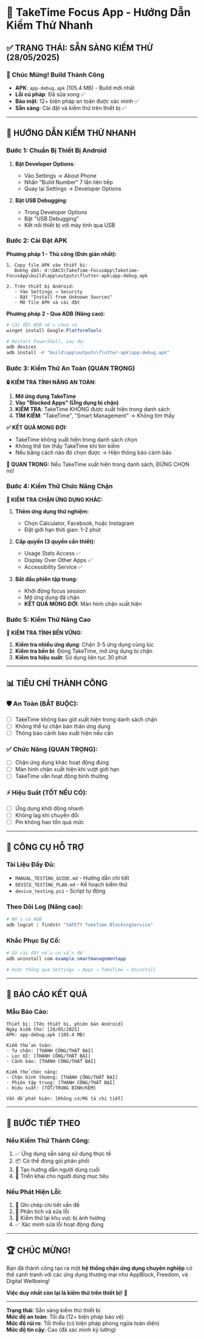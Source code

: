 # 🚀 TakeTime Focus App - Hướng Dẫn Kiểm Thử Nhanh

## ✅ TRẠNG THÁI: SẴN SÀNG KIỂM THỬ (28/05/2025)

### 🎉 Chúc Mừng! Build Thành Công
- **APK**: `app-debug.apk` (105.4 MB) - Build mới nhất
- **Lỗi cú pháp**: Đã sửa xong ✅
- **Bảo mật**: 12+ biện pháp an toàn được xác minh ✅
- **Sẵn sàng**: Cài đặt và kiểm thử trên thiết bị ✅

---

## 📱 HƯỚNG DẪN KIỂM THỬ NHANH

### Bước 1: Chuẩn Bị Thiết Bị Android
1. **Bật Developer Options**:
   - Vào Settings → About Phone
   - Nhấn "Build Number" 7 lần liên tiếp
   - Quay lại Settings → Developer Options

2. **Bật USB Debugging**:
   - Trong Developer Options
   - Bật "USB Debugging"
   - Kết nối thiết bị với máy tính qua USB

### Bước 2: Cài Đặt APK
**Phương pháp 1 - Thủ công (Đơn giản nhất):**
```
1. Copy file APK vào thiết bị:
   Đường dẫn: d:\DACS\TakeTime-FocusApp\Taketime-FocusApp\build\app\outputs\flutter-apk\app-debug.apk

2. Trên thiết bị Android:
   - Vào Settings → Security
   - Bật "Install from Unknown Sources"
   - Mở file APK và cài đặt
```

**Phương pháp 2 - Qua ADB (Nâng cao):**
```powershell
# Cài đặt ADB nếu chưa có
winget install Google.PlatformTools

# Restart PowerShell, sau đó:
adb devices
adb install -r "build\app\outputs\flutter-apk\app-debug.apk"
```

### Bước 3: Kiểm Thử An Toàn (QUAN TRỌNG)
**🔒 KIỂM TRA TÍNH NĂNG AN TOÀN:**

1. **Mở ứng dụng TakeTime**
2. **Vào "Blocked Apps" (Ứng dụng bị chặn)**
3. **KIỂM TRA**: TakeTime KHÔNG được xuất hiện trong danh sách
4. **TÌM KIẾM**: "TakeTime", "Smart Management" → Không tìm thấy

**✅ KẾT QUẢ MONG ĐỢI:**
- TakeTime không xuất hiện trong danh sách chọn
- Không thể tìm thấy TakeTime khi tìm kiếm
- Nếu bằng cách nào đó chọn được → Hiện thông báo cảnh báo

**🚨 QUAN TRỌNG:** Nếu TakeTime xuất hiện trong danh sách, ĐỪNG CHỌN nó!

### Bước 4: Kiểm Thử Chức Năng Chặn
**📱 KIỂM TRA CHẶN ỨNG DỤNG KHÁC:**

1. **Thêm ứng dụng thử nghiệm:**
   - Chọn Calculator, Facebook, hoặc Instagram
   - Đặt giới hạn thời gian: 1-2 phút

2. **Cấp quyền (3 quyền cần thiết):**
   - Usage Stats Access ✅
   - Display Over Other Apps ✅  
   - Accessibility Service ✅

3. **Bắt đầu phiên tập trung:**
   - Khởi động focus session
   - Mở ứng dụng đã chặn
   - **KẾT QUẢ MONG ĐỢI**: Màn hình chặn xuất hiện

### Bước 5: Kiểm Thử Nâng Cao
**🔧 KIỂM TRA TÍNH BỀN VỮNG:**

1. **Kiểm tra nhiều ứng dụng**: Chặn 3-5 ứng dụng cùng lúc
2. **Kiểm tra bền bỉ**: Đóng TakeTime, mở ứng dụng bị chặn
3. **Kiểm tra hiệu suất**: Sử dụng liên tục 30 phút

---

## 📊 TIÊU CHÍ THÀNH CÔNG

### 🛡️ An Toàn (BẮT BUỘC):
- [ ] TakeTime không bao giờ xuất hiện trong danh sách chặn
- [ ] Không thể tự chặn bản thân ứng dụng
- [ ] Thông báo cảnh báo xuất hiện nếu cần

### ✅ Chức Năng (QUAN TRỌNG):
- [ ] Chặn ứng dụng khác hoạt động đúng
- [ ] Màn hình chặn xuất hiện khi vượt giới hạn
- [ ] TakeTime vẫn hoạt động bình thường

### ⚡ Hiệu Suất (TỐT NẾU CÓ):
- [ ] Ứng dụng khởi động nhanh
- [ ] Không lag khi chuyển đổi
- [ ] Pin không hao tổn quá mức

---

## 🔧 CÔNG CỤ HỖ TRỢ

### Tài Liệu Đầy Đủ:
- `MANUAL_TESTING_GUIDE.md` - Hướng dẫn chi tiết
- `DEVICE_TESTING_PLAN.md` - Kế hoạch kiểm thử
- `device_testing.ps1` - Script tự động

### Theo Dõi Log (Nâng cao):
```powershell
# Nếu có ADB
adb logcat | findstr "SAFETY TakeTime BlockingService"
```

### Khắc Phục Sự Cố:
```powershell
# Gỡ cài đặt nếu có vấn đề
adb uninstall com.example.smartmanagementapp

# Hoặc thông qua Settings → Apps → TakeTime → Uninstall
```

---

## 📝 BÁO CÁO KẾT QUẢ

### Mẫu Báo Cáo:
```
Thiết bị: [Tên thiết bị, phiên bản Android]
Ngày kiểm thử: [28/05/2025]
APK: app-debug.apk (105.4 MB)

Kiểm thử an toàn:
- Tự chặn: [THÀNH CÔNG/THẤT BẠI]
- Lọc UI: [THÀNH CÔNG/THẤT BẠI]
- Cảnh báo: [THÀNH CÔNG/THẤT BẠI]

Kiểm thử chức năng:
- Chặn bình thường: [THÀNH CÔNG/THẤT BẠI]
- Phiên tập trung: [THÀNH CÔNG/THẤT BẠI]
- Hiệu suất: [TỐT/TRUNG BÌNH/KÉM]

Vấn đề phát hiện: [Không có/Mô tả chi tiết]
```

---

## 🎯 BƯỚC TIẾP THEO

### Nếu Kiểm Thử Thành Công:
1. ✅ Ứng dụng sẵn sàng sử dụng thực tế
2. 📦 Có thể đóng gói phân phối
3. 📝 Tạo hướng dẫn người dùng cuối
4. 🚀 Triển khai cho người dùng mục tiêu

### Nếu Phát Hiện Lỗi:
1. 🐛 Ghi chép chi tiết vấn đề
2. 🔧 Phân tích và sửa lỗi
3. 🧪 Kiểm thử lại khu vực bị ảnh hưởng
4. ✅ Xác minh sửa lỗi hoạt động đúng

---

## 🏆 CHÚC MỪNG!

Bạn đã thành công tạo ra một **hệ thống chặn ứng dụng chuyên nghiệp** có thể cạnh tranh với các ứng dụng thương mại như AppBlock, Freedom, và Digital Wellbeing!

**Việc duy nhất còn lại là kiểm thử trên thiết bị!** 🚀

---

**Trạng thái**: Sẵn sàng kiểm thử thiết bị  
**Mức độ an toàn**: Tối đa (12+ biện pháp bảo vệ)  
**Mức độ rủi ro**: Tối thiểu (có biện pháp phòng ngừa toàn diện)  
**Mức độ tin cậy**: Cao (đã xác minh kỹ lưỡng)
